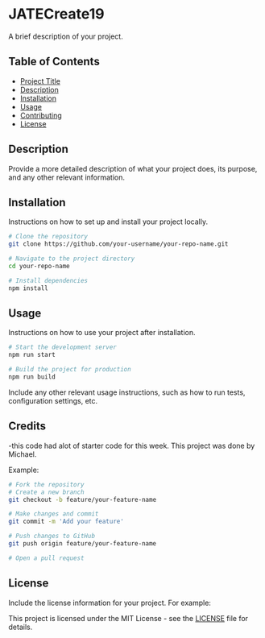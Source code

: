 # JATECreate19

A brief description of your project.

## Table of Contents
- [Project Title](#project-title)
- [Description](#description)
- [Installation](#installation)
- [Usage](#usage)
- [Contributing](#contributing)
- [License](#license)

## Description

Provide a more detailed description of what your project does, its purpose, and any other relevant information.

## Installation

Instructions on how to set up and install your project locally. 

```bash
# Clone the repository
git clone https://github.com/your-username/your-repo-name.git

# Navigate to the project directory
cd your-repo-name

# Install dependencies
npm install
```

## Usage

Instructions on how to use your project after installation.

```bash
# Start the development server
npm run start

# Build the project for production
npm run build
```

Include any other relevant usage instructions, such as how to run tests, configuration settings, etc.

## Credits
-this code had alot of starter code for this week. This project was done by Michael.


Example:

```bash
# Fork the repository
# Create a new branch
git checkout -b feature/your-feature-name

# Make changes and commit
git commit -m 'Add your feature'

# Push changes to GitHub
git push origin feature/your-feature-name

# Open a pull request
```

## License

Include the license information for your project. For example:

This project is licensed under the MIT License - see the [LICENSE](LICENSE) file for details.
